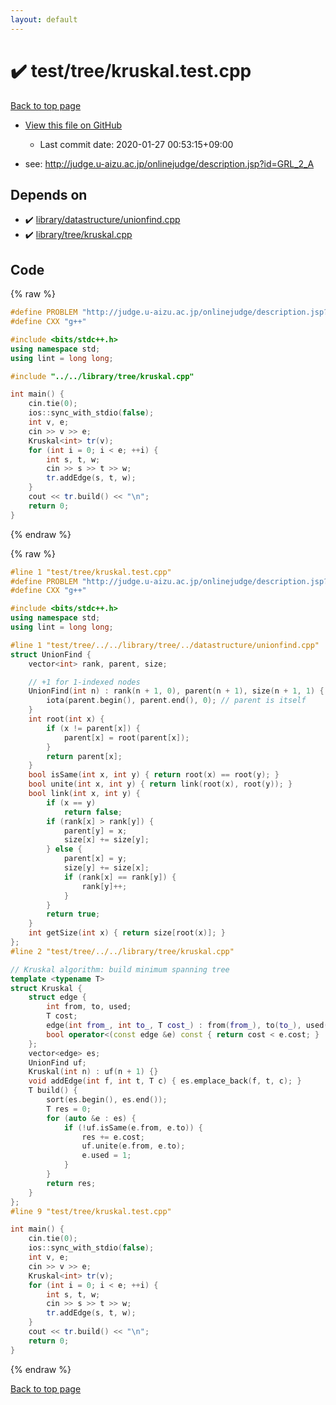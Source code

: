 ```yaml
---
layout: default
---
```


<!-- mathjax config similar to math.stackexchange -->
<script type="text/javascript" async
  src="https://cdnjs.cloudflare.com/ajax/libs/mathjax/2.7.5/MathJax.js?config=TeX-MML-AM_CHTML">
</script>
<script type="text/x-mathjax-config">
  MathJax.Hub.Config({
    TeX: { equationNumbers: { autoNumber: "AMS" }},
    tex2jax: {
      inlineMath: [ ['$','$'] ],
      processEscapes: true
    },
    "HTML-CSS": { matchFontHeight: false },
    displayAlign: "left",
    displayIndent: "2em"
  });
</script>

<script type="text/javascript" src="https://cdnjs.cloudflare.com/ajax/libs/jquery/3.4.1/jquery.min.js"></script>
<script src="https://cdn.jsdelivr.net/npm/jquery-balloon-js@1.1.2/jquery.balloon.min.js" integrity="sha256-ZEYs9VrgAeNuPvs15E39OsyOJaIkXEEt10fzxJ20+2I=" crossorigin="anonymous"></script>
<script type="text/javascript" src="../../../assets/js/copy-button.js"></script>
<link rel="stylesheet" href="../../../assets/css/copy-button.css" />


# :heavy_check_mark: test/tree/kruskal.test.cpp

<a href="../../../index.html">Back to top page</a>

* <a href="{{ site.github.repository_url }}/blob/master/test/tree/kruskal.test.cpp">View this file on GitHub</a>
    - Last commit date: 2020-01-27 00:53:15+09:00


* see: <a href="http://judge.u-aizu.ac.jp/onlinejudge/description.jsp?id=GRL_2_A">http://judge.u-aizu.ac.jp/onlinejudge/description.jsp?id=GRL_2_A</a>


## Depends on

* :heavy_check_mark: <a href="../../../library/library/datastructure/unionfind.cpp.html">library/datastructure/unionfind.cpp</a>
* :heavy_check_mark: <a href="../../../library/library/tree/kruskal.cpp.html">library/tree/kruskal.cpp</a>


## Code

<a id="unbundled"></a>
{% raw %}
```cpp
#define PROBLEM "http://judge.u-aizu.ac.jp/onlinejudge/description.jsp?id=GRL_2_A"
#define CXX "g++"

#include <bits/stdc++.h>
using namespace std;
using lint = long long;

#include "../../library/tree/kruskal.cpp"

int main() {
    cin.tie(0);
    ios::sync_with_stdio(false);
    int v, e;
    cin >> v >> e;
    Kruskal<int> tr(v);
    for (int i = 0; i < e; ++i) {
        int s, t, w;
        cin >> s >> t >> w;
        tr.addEdge(s, t, w);
    }
    cout << tr.build() << "\n";
    return 0;
}
```
{% endraw %}

<a id="bundled"></a>
{% raw %}
```cpp
#line 1 "test/tree/kruskal.test.cpp"
#define PROBLEM "http://judge.u-aizu.ac.jp/onlinejudge/description.jsp?id=GRL_2_A"
#define CXX "g++"

#include <bits/stdc++.h>
using namespace std;
using lint = long long;

#line 1 "test/tree/../../library/tree/../datastructure/unionfind.cpp"
struct UnionFind {
    vector<int> rank, parent, size;

    // +1 for 1-indexed nodes
    UnionFind(int n) : rank(n + 1, 0), parent(n + 1), size(n + 1, 1) {
        iota(parent.begin(), parent.end(), 0); // parent is itself
    }
    int root(int x) {
        if (x != parent[x]) {
            parent[x] = root(parent[x]);
        }
        return parent[x];
    }
    bool isSame(int x, int y) { return root(x) == root(y); }
    bool unite(int x, int y) { return link(root(x), root(y)); }
    bool link(int x, int y) {
        if (x == y)
            return false;
        if (rank[x] > rank[y]) {
            parent[y] = x;
            size[x] += size[y];
        } else {
            parent[x] = y;
            size[y] += size[x];
            if (rank[x] == rank[y]) {
                rank[y]++;
            }
        }
        return true;
    }
    int getSize(int x) { return size[root(x)]; }
};
#line 2 "test/tree/../../library/tree/kruskal.cpp"

// Kruskal algorithm: build minimum spanning tree
template <typename T>
struct Kruskal {
    struct edge {
        int from, to, used;
        T cost;
        edge(int from_, int to_, T cost_) : from(from_), to(to_), used(0), cost(cost_) {}
        bool operator<(const edge &e) const { return cost < e.cost; }
    };
    vector<edge> es;
    UnionFind uf;
    Kruskal(int n) : uf(n + 1) {}
    void addEdge(int f, int t, T c) { es.emplace_back(f, t, c); }
    T build() {
        sort(es.begin(), es.end());
        T res = 0;
        for (auto &e : es) {
            if (!uf.isSame(e.from, e.to)) {
                res += e.cost;
                uf.unite(e.from, e.to);
                e.used = 1;
            }
        }
        return res;
    }
};
#line 9 "test/tree/kruskal.test.cpp"

int main() {
    cin.tie(0);
    ios::sync_with_stdio(false);
    int v, e;
    cin >> v >> e;
    Kruskal<int> tr(v);
    for (int i = 0; i < e; ++i) {
        int s, t, w;
        cin >> s >> t >> w;
        tr.addEdge(s, t, w);
    }
    cout << tr.build() << "\n";
    return 0;
}

```
{% endraw %}

<a href="../../../index.html">Back to top page</a>

